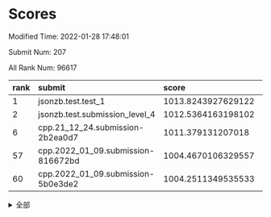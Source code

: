 # Scores

Modified Time: 2022-01-28 17:48:01

Submit Num: 207

All Rank Num: 96617

| rank |               submit               |       score        |       sigma        | pk_num |
| :--- | :--------------------------------- | :----------------- | :----------------- | :----- |
| 1    | jsonzb.test.test_1                 | 1013.8243927629122 | 0.8110498054872003 | 1869   |
| 2    | jsonzb.test.submission_level_4     | 1012.5364163198102 | 0.8031891010215138 | 1870   |
| 6    | cpp.21_12_24.submission-2b2ea0d7   | 1011.379131207018  | 0.7634029272845608 | 1866   |
| 57   | cpp.2022_01_09.submission-816672bd | 1004.4670106329557 | 0.7156585077978289 | 1866   |
| 60   | cpp.2022_01_09.submission-5b0e3de2 | 1004.2511349535533 | 0.7178798944804835 | 1867   |


<details>
<summary>全部</summary>

| rank |                 submit                 |       score        |       sigma        | pk_num |
| :--- | :------------------------------------- | :----------------- | :----------------- | :----- |
| 1    | jsonzb.test.test_1                     | 1013.8243927629122 | 0.8110498054872003 | 1869   |
| 2    | jsonzb.test.submission_level_4         | 1012.5364163198102 | 0.8031891010215138 | 1870   |
| 3    | gobigger.level_3.submission_level_3_5  | 1011.8680013048984 | 0.769967600053712  | 1872   |
| 4    | gobigger.level_3.submission_level_3_13 | 1011.6753110718722 | 0.7699402691621308 | 1863   |
| 5    | gobigger.level_3.submission_level_3_9  | 1011.4432182891817 | 0.7576583035665805 | 1868   |
| 6    | cpp.21_12_24.submission-2b2ea0d7       | 1011.379131207018  | 0.7634029272845608 | 1866   |
| 7    | gobigger.level_3.submission_level_3_25 | 1010.9505863373238 | 0.7649158648833377 | 1866   |
| 8    | gobigger.level_3.submission_level_3_2  | 1010.9101096661742 | 0.7541770467010656 | 1867   |
| 9    | gobigger.level_3.submission_level_3_27 | 1010.7695931364011 | 0.7570038013893508 | 1869   |
| 10   | gobigger.level_3.submission_level_3_21 | 1010.7671838017455 | 0.7505166633096733 | 1863   |
| 11   | gobigger.level_3.submission_level_3_31 | 1010.7615822758228 | 0.7875062571477918 | 1868   |
| 12   | gobigger.level_3.submission_level_3_0  | 1010.4791173249134 | 0.7580705854193179 | 1868   |
| 13   | gobigger.level_3.submission_level_3_42 | 1010.3434098371403 | 0.7697033839050318 | 1864   |
| 14   | gobigger.level_3.submission_level_3_39 | 1010.3034899735825 | 0.7702684451329593 | 1863   |
| 15   | gobigger.level_3.submission_level_3_6  | 1010.2279191478125 | 0.7707303044817386 | 1870   |
| 16   | gobigger.level_3.submission_level_3_8  | 1010.2184616131408 | 0.7540446202297335 | 1873   |
| 17   | gobigger.level_3.submission_level_3_32 | 1010.2112590172795 | 0.7722469148599603 | 1870   |
| 18   | gobigger.level_3.submission_level_3_17 | 1010.0722421683533 | 0.7687177469731942 | 1868   |
| 19   | gobigger.level_3.submission_level_3_49 | 1010.0498216944346 | 0.7724822169899662 | 1868   |
| 20   | gobigger.level_3.submission_level_3_29 | 1009.965588744253  | 0.7839712078794663 | 1867   |
| 21   | gobigger.level_3.submission_level_3_47 | 1009.9295467587785 | 0.7491714561929295 | 1871   |
| 22   | gobigger.level_3.submission_level_3_15 | 1009.9273002912261 | 0.7526482263138449 | 1868   |
| 23   | gobigger.level_3.submission_level_3_26 | 1009.8926641042435 | 0.7463925007669993 | 1864   |
| 24   | gobigger.level_3.submission_level_3_7  | 1009.8550732018513 | 0.7531549550739549 | 1856   |
| 25   | gobigger.level_3.submission_level_3_10 | 1009.7957125121309 | 0.7531132088097667 | 1864   |
| 26   | gobigger.level_3.submission_level_3_43 | 1009.7749046795093 | 0.763886412845433  | 1871   |
| 27   | gobigger.level_3.submission_level_3_11 | 1009.7716308275795 | 0.7585868396136765 | 1871   |
| 28   | gobigger.level_3.submission_level_3_20 | 1009.7409433211263 | 0.7576957507962866 | 1869   |
| 29   | gobigger.level_3.submission_level_3_28 | 1009.6912866331426 | 0.7387068121821609 | 1865   |
| 30   | gobigger.level_3.submission_level_3_34 | 1009.6504624942637 | 0.7648172770910063 | 1869   |
| 31   | gobigger.level_3.submission_level_3_40 | 1009.6350272002453 | 0.7554820279227197 | 1868   |
| 32   | gobigger.level_3.submission_level_3_16 | 1009.6268443710841 | 0.7525764580947409 | 1867   |
| 33   | gobigger.level_3.submission_level_3_19 | 1009.5577160210103 | 0.7481208318477741 | 1865   |
| 34   | gobigger.level_3.submission_level_3_35 | 1009.550179672754  | 0.7632774219878791 | 1867   |
| 35   | gobigger.level_3.submission_level_3_45 | 1009.4836744136048 | 0.7794281286294148 | 1860   |
| 36   | gobigger.level_3.submission_level_3_36 | 1009.3492940605379 | 0.7365938981553577 | 1871   |
| 37   | gobigger.level_3.submission_level_3_3  | 1009.3403856211562 | 0.7626428134639781 | 1865   |
| 38   | gobigger.level_3.submission_level_3_18 | 1009.3295247175786 | 0.773208173912706  | 1869   |
| 39   | gobigger.level_3.submission_level_3_12 | 1009.2529335572536 | 0.7592878180593285 | 1868   |
| 40   | gobigger.level_3.submission_level_3_4  | 1009.2029664678911 | 0.7514230751592572 | 1869   |
| 41   | gobigger.level_3.submission_level_3_23 | 1009.2005018976531 | 0.7441114238497748 | 1870   |
| 42   | gobigger.level_3.submission_level_3_1  | 1009.182279775007  | 0.7507592322049008 | 1869   |
| 43   | gobigger.level_3.submission_level_3_14 | 1009.15466855042   | 0.7623774631983253 | 1867   |
| 44   | gobigger.level_3.submission_level_3_24 | 1009.1182195158418 | 0.7467229996331093 | 1864   |
| 45   | gobigger.level_3.submission_level_3_38 | 1009.0374734671308 | 0.7549082219497099 | 1869   |
| 46   | gobigger.level_3.submission_level_3_30 | 1008.8882638632366 | 0.7381118603044982 | 1866   |
| 47   | gobigger.level_3.submission_level_3_44 | 1008.8481293973281 | 0.7450222996253848 | 1868   |
| 48   | gobigger.level_3.submission_level_3_37 | 1008.7720839864602 | 0.7356754989026073 | 1867   |
| 49   | gobigger.level_3.submission_level_3_22 | 1008.7369805501025 | 0.7483582842317077 | 1869   |
| 50   | gobigger.level_3.submission_level_3_46 | 1008.510368257638  | 0.7375562214205248 | 1868   |
| 51   | gobigger.level_3.submission_level_3_41 | 1008.3759897122841 | 0.7363545725252487 | 1863   |
| 52   | gobigger.level_3.submission_level_3_48 | 1008.2552536736432 | 0.750028479519956  | 1864   |
| 53   | gobigger.level_3.submission_level_3_33 | 1007.9596993332142 | 0.7406351809726318 | 1869   |
| 54   | gobigger.level_1.submission_level_1_15 | 1004.8335617844292 | 0.7067452593898859 | 1868   |
| 55   | gobigger.level_1.submission_level_1_5  | 1004.5118963205232 | 0.7237956675084268 | 1864   |
| 56   | gobigger.level_1.submission_level_1_32 | 1004.4863957049718 | 0.7155809522821756 | 1865   |
| 57   | cpp.2022_01_09.submission-816672bd     | 1004.4670106329557 | 0.7156585077978289 | 1866   |
| 58   | gobigger.level_1.submission_level_1_6  | 1004.4562747445223 | 0.712806346640792  | 1870   |
| 59   | gobigger.level_1.submission_level_1_36 | 1004.3023132132344 | 0.7186929419680175 | 1871   |
| 60   | cpp.2022_01_09.submission-5b0e3de2     | 1004.2511349535533 | 0.7178798944804835 | 1867   |
| 61   | gobigger.level_1.submission_level_1_0  | 1004.2463734338908 | 0.7191901943208544 | 1866   |
| 62   | gobigger.level_1.submission_level_1_21 | 1004.1021517421303 | 0.7208371256276532 | 1871   |
| 63   | gobigger.level_1.submission_level_1_3  | 1003.9578816180134 | 0.717320195725756  | 1863   |
| 64   | gobigger.level_1.submission_level_1_7  | 1003.9521143464378 | 0.7048525418577284 | 1864   |
| 65   | gobigger.level_1.submission_level_1_1  | 1003.9499940465547 | 0.717394557735725  | 1867   |
| 66   | gobigger.level_1.submission_level_1_12 | 1003.8325740436003 | 0.7190366288568908 | 1869   |
| 67   | gobigger.level_1.submission_level_1_20 | 1003.7918792484282 | 0.7263923873938348 | 1871   |
| 68   | gobigger.level_1.submission_level_1_34 | 1003.7308871184844 | 0.7051161005076699 | 1869   |
| 69   | gobigger.level_1.submission_level_1_9  | 1003.6596316826243 | 0.7093116635699522 | 1868   |
| 70   | gobigger.level_1.submission_level_1_16 | 1003.5452290011926 | 0.7213806479000822 | 1861   |
| 71   | gobigger.level_1.submission_level_1_28 | 1003.4477870482451 | 0.7199957883420476 | 1867   |
| 72   | gobigger.level_1.submission_level_1_18 | 1003.4169395869919 | 0.7096472485301534 | 1870   |
| 73   | gobigger.level_1.submission_level_1_37 | 1003.4002681005145 | 0.7023646907058548 | 1868   |
| 74   | gobigger.level_1.submission_level_1_11 | 1003.3990700379293 | 0.7253824394889182 | 1865   |
| 75   | gobigger.level_1.submission_level_1_39 | 1003.387073100323  | 0.7132506569886377 | 1871   |
| 76   | gobigger.level_1.submission_level_1_43 | 1003.3845816716166 | 0.7147267263536188 | 1864   |
| 77   | gobigger.level_1.submission_level_1_2  | 1003.3772108001701 | 0.7164800650773843 | 1871   |
| 78   | gobigger.level_1.submission_level_1_40 | 1003.3618367646764 | 0.7076491077207898 | 1867   |
| 79   | gobigger.level_1.submission_level_1_46 | 1003.3617530557785 | 0.7085401141510871 | 1864   |
| 80   | gobigger.level_1.submission_level_1_13 | 1003.3593973864507 | 0.7128113101401227 | 1867   |
| 81   | gobigger.level_1.submission_level_1_48 | 1003.3417376162174 | 0.714934957733764  | 1869   |
| 82   | gobigger.level_1.submission_level_1_19 | 1003.3137519934678 | 0.7134704616894144 | 1871   |
| 83   | gobigger.level_1.submission_level_1_45 | 1003.2955634072897 | 0.7062430358448218 | 1871   |
| 84   | gobigger.level_1.submission_level_1_33 | 1003.1656909940248 | 0.7283343268141323 | 1865   |
| 85   | gobigger.level_1.submission_level_1_25 | 1003.1565972274317 | 0.7177376299536028 | 1864   |
| 86   | gobigger.level_1.submission_level_1_24 | 1003.145670898592  | 0.7102331763166115 | 1866   |
| 87   | gobigger.level_1.submission_level_1_8  | 1002.9769303780433 | 0.7170779418134949 | 1861   |
| 88   | gobigger.level_1.submission_level_1_29 | 1002.92889102733   | 0.7094847036287002 | 1867   |
| 89   | gobigger.level_1.submission_level_1_35 | 1002.8944264511675 | 0.7221651215692003 | 1870   |
| 90   | gobigger.level_1.submission_level_1_49 | 1002.8880456787883 | 0.7155034415960341 | 1867   |
| 91   | gobigger.level_1.submission_level_1_27 | 1002.7459411892769 | 0.7127066288298058 | 1872   |
| 92   | gobigger.level_1.submission_level_1_42 | 1002.7227890719361 | 0.7148120077864561 | 1869   |
| 93   | gobigger.level_1.submission_level_1_41 | 1002.6618596358838 | 0.7129165980990332 | 1867   |
| 94   | gobigger.level_1.submission_level_1_30 | 1002.6042055753353 | 0.7213437661595279 | 1864   |
| 95   | gobigger.level_1.submission_level_1_23 | 1002.5588546430495 | 0.7155577074321482 | 1868   |
| 96   | gobigger.level_1.submission_level_1_44 | 1002.4934947302268 | 0.7131260718651397 | 1870   |
| 97   | gobigger.level_1.submission_level_1_17 | 1002.4773604905705 | 0.7131262294028987 | 1864   |
| 98   | gobigger.level_1.submission_level_1_22 | 1002.3767808363162 | 0.7167398026227807 | 1865   |
| 99   | gobigger.level_1.submission_level_1_26 | 1002.3766155905648 | 0.7178230170403369 | 1874   |
| 100  | gobigger.level_1.submission_level_1_10 | 1002.2918534811483 | 0.7147647737365617 | 1864   |
| 101  | gobigger.level_1.submission_level_1_14 | 1002.1005295203627 | 0.7092256002580146 | 1858   |
| 102  | gobigger.level_1.submission_level_1_31 | 1002.0155715561673 | 0.7239031907295986 | 1867   |
| 103  | gobigger.level_1.submission_level_1_47 | 1001.7236867558953 | 0.7160714671332215 | 1870   |
| 104  | gobigger.level_1.submission_level_1_4  | 1001.1821226859879 | 0.7065932272253505 | 1869   |
| 105  | gobigger.level_1.submission_level_1_38 | 1000.7955014780925 | 0.7113635333688538 | 1869   |
| 106  | gobigger.random.submission_random_16   | 997.4296088795679  | 0.7077227436457523 | 1865   |
| 107  | gobigger.random.submission_random_27   | 997.3980512544389  | 0.699641457546529  | 1868   |
| 108  | gobigger.random.submission_random_28   | 997.2509129673961  | 0.705605009577618  | 1865   |
| 109  | gobigger.random.submission_random_10   | 997.1707931768632  | 0.7018343292336228 | 1864   |
| 110  | gobigger.random.submission_random_41   | 997.1002579449392  | 0.7091960765364144 | 1866   |
| 111  | gobigger.random.submission_random_18   | 996.9509055355578  | 0.6977868588743245 | 1866   |
| 112  | gobigger.random.submission_random_38   | 996.9406280894513  | 0.6969916483757077 | 1864   |
| 113  | gobigger.random.submission_random_36   | 996.9012232129635  | 0.7070837962209428 | 1871   |
| 114  | gobigger.random.submission_random_9    | 996.7501599149008  | 0.7147823042343168 | 1870   |
| 115  | gobigger.random.submission_random_45   | 996.6570888840495  | 0.7010496025658655 | 1866   |
| 116  | gobigger.random.submission_random_39   | 996.6269178791302  | 0.7061866627267641 | 1867   |
| 117  | gobigger.random.submission_random_5    | 996.611934551731   | 0.7148394719967793 | 1864   |
| 118  | gobigger.random.submission_random_14   | 996.5225008280437  | 0.706900184296957  | 1865   |
| 119  | gobigger.random.submission_random_23   | 996.4376262901051  | 0.7080781765050317 | 1866   |
| 120  | gobigger.random.submission_random_37   | 996.1864633855424  | 0.7089686163207397 | 1870   |
| 121  | gobigger.random.submission_random_34   | 996.1627046298219  | 0.7079307670834746 | 1864   |
| 122  | gobigger.random.submission_random_21   | 996.1468243691105  | 0.7061423890133671 | 1869   |
| 123  | gobigger.random.submission_random_44   | 996.0857137202476  | 0.7104870347890282 | 1868   |
| 124  | gobigger.random.submission_random_24   | 996.0834266535389  | 0.7143801045195411 | 1868   |
| 125  | gobigger.random.submission_random_0    | 996.060459461063   | 0.7067002062247676 | 1869   |
| 126  | gobigger.random.submission_random_29   | 996.0442413118218  | 0.7055379231678399 | 1868   |
| 127  | gobigger.random.submission_random_22   | 995.9307827257499  | 0.7171982209475333 | 1868   |
| 128  | gobigger.random.submission_random_8    | 995.9263270394208  | 0.7164195190612731 | 1858   |
| 129  | gobigger.random.submission_random_43   | 995.8629217246796  | 0.7011341584863282 | 1869   |
| 130  | gobigger.random.submission_random_19   | 995.8418507597224  | 0.712534983477317  | 1866   |
| 131  | gobigger.random.submission_random_17   | 995.7634474082417  | 0.7115202103135765 | 1866   |
| 132  | gobigger.random.submission_random_42   | 995.7628801873431  | 0.70050362393343   | 1864   |
| 133  | gobigger.random.submission_random_26   | 995.7280075124297  | 0.7038634533722417 | 1865   |
| 134  | gobigger.random.submission_random_49   | 995.7082802960875  | 0.7163435245252887 | 1865   |
| 135  | gobigger.random.submission_random_30   | 995.6777087342156  | 0.70782342211693   | 1872   |
| 136  | gobigger.random.submission_random_40   | 995.6680830596263  | 0.7091082718003912 | 1868   |
| 137  | gobigger.random.submission_random_46   | 995.6344138561813  | 0.7169987476158171 | 1865   |
| 138  | gobigger.random.submission_random_6    | 995.5839004835541  | 0.697857918493828  | 1869   |
| 139  | gobigger.random.submission_random_25   | 995.5805854873007  | 0.7042641330964946 | 1868   |
| 140  | gobigger.random.submission_random_31   | 995.5796393967884  | 0.7070621467563205 | 1867   |
| 141  | gobigger.random.submission_random_11   | 995.5695047677247  | 0.7083360787084564 | 1877   |
| 142  | gobigger.random.submission_random_4    | 995.5650444833401  | 0.7277178216707657 | 1873   |
| 143  | gobigger.random.submission_random_7    | 995.537725356226   | 0.7164979034334853 | 1867   |
| 144  | gobigger.random.submission_random_35   | 995.5151494584678  | 0.716538891739242  | 1866   |
| 145  | gobigger.random.submission_random_12   | 995.335631204156   | 0.7193683894208945 | 1864   |
| 146  | gobigger.random.submission_random_48   | 995.3248402859712  | 0.7087624559372923 | 1868   |
| 147  | gobigger.random.submission_random_1    | 995.2319762952376  | 0.7058076984357265 | 1862   |
| 148  | gobigger.random.submission_random_2    | 995.2297713805827  | 0.7078760233987605 | 1867   |
| 149  | gobigger.random.submission_random_47   | 995.2267595662003  | 0.7062780072458748 | 1864   |
| 150  | gobigger.random.submission_random_13   | 995.1390813522092  | 0.7174623923023333 | 1873   |
| 151  | gobigger.random.submission_random_20   | 995.1013097439815  | 0.7081872770788848 | 1870   |
| 152  | gobigger.random.submission_random_33   | 995.0353388855606  | 0.7113148873967933 | 1869   |
| 153  | gobigger.random.submission_random_15   | 995.00072901822    | 0.7098789142213856 | 1867   |
| 154  | gobigger.random.submission_random_3    | 994.9966754942733  | 0.7216437755043085 | 1866   |
| 155  | gobigger.level_2.submission_level_2_15 | 994.8025011085257  | 0.747069311869752  | 1864   |
| 156  | gobigger.random.submission_random_32   | 994.7440876924562  | 0.7193409283235807 | 1859   |
| 157  | gobigger.level_2.submission_level_2_17 | 994.0307008197534  | 0.7258082533643239 | 1868   |
| 158  | gobigger.level_2.submission_level_2_32 | 993.865440036115   | 0.7453331484008084 | 1869   |
| 159  | gobigger.level_2.submission_level_2_25 | 993.4252355841145  | 0.7308165400514445 | 1871   |
| 160  | gobigger.level_2.submission_level_2_40 | 993.4224256592847  | 0.7257835894094049 | 1869   |
| 161  | gobigger.level_2.submission_level_2_1  | 993.4121426078016  | 0.7252690533371452 | 1873   |
| 162  | gobigger.level_2.submission_level_2_46 | 993.2211491727761  | 0.7254091820599875 | 1867   |
| 163  | gobigger.level_2.submission_level_2_22 | 993.1001537572438  | 0.7373521953583151 | 1867   |
| 164  | gobigger.level_2.submission_level_2_4  | 993.0817740716918  | 0.7424707283113238 | 1866   |
| 165  | gobigger.level_2.submission_level_2_48 | 993.0494373739969  | 0.7452142218655962 | 1870   |
| 166  | gobigger.level_2.submission_level_2_26 | 992.9694159237765  | 0.7277015926186172 | 1864   |
| 167  | gobigger.level_2.submission_level_2_23 | 992.9625770199251  | 0.7244849254109023 | 1870   |
| 168  | gobigger.level_2.submission_level_2_0  | 992.8844672472316  | 0.7387650756914717 | 1863   |
| 169  | gobigger.level_2.submission_level_2_3  | 992.805084403805   | 0.7459924358535786 | 1866   |
| 170  | gobigger.level_2.submission_level_2_37 | 992.7767207123915  | 0.746269594369631  | 1867   |
| 171  | gobigger.level_2.submission_level_2_19 | 992.7588226418359  | 0.7533335450694562 | 1867   |
| 172  | gobigger.level_2.submission_level_2_41 | 992.5766353388707  | 0.753715729111045  | 1863   |
| 173  | gobigger.level_2.submission_level_2_39 | 992.5740573711402  | 0.7445837277375077 | 1865   |
| 174  | gobigger.level_2.submission_level_2_31 | 992.5413497787649  | 0.7325455681221894 | 1868   |
| 175  | gobigger.level_2.submission_level_2_34 | 992.5410449816378  | 0.7315618686773906 | 1872   |
| 176  | gobigger.level_2.submission_level_2_16 | 992.5251019729861  | 0.7362756482653406 | 1863   |
| 177  | gobigger.level_2.submission_level_2_18 | 992.5246821161267  | 0.7511736165976415 | 1863   |
| 178  | gobigger.level_2.submission_level_2_27 | 992.5098089723336  | 0.7359381880653668 | 1868   |
| 179  | gobigger.level_2.submission_level_2_42 | 992.5078098167343  | 0.7512848544240234 | 1871   |
| 180  | gobigger.level_2.submission_level_2_14 | 992.3394455243659  | 0.753675222282483  | 1869   |
| 181  | gobigger.level_2.submission_level_2_10 | 992.3059019077988  | 0.7451970809639712 | 1867   |
| 182  | gobigger.level_2.submission_level_2_6  | 992.2927921076518  | 0.7581600960795519 | 1862   |
| 183  | gobigger.level_2.submission_level_2_49 | 992.2623295107384  | 0.7495886058996248 | 1872   |
| 184  | gobigger.level_2.submission_level_2_20 | 992.2104763668119  | 0.745447629905517  | 1866   |
| 185  | gobigger.level_2.submission_level_2_36 | 992.2090280703621  | 0.7529435217591426 | 1870   |
| 186  | gobigger.level_2.submission_level_2_9  | 992.1576619220024  | 0.7483384490137436 | 1866   |
| 187  | gobigger.level_2.submission_level_2_24 | 992.075951494031   | 0.7616050162326393 | 1863   |
| 188  | gobigger.level_2.submission_level_2_29 | 991.948491940504   | 0.7466066414843704 | 1864   |
| 189  | gobigger.level_2.submission_level_2_2  | 991.7920507010115  | 0.7449752282313441 | 1867   |
| 190  | gobigger.level_2.submission_level_2_28 | 991.7884106851137  | 0.7543826638408504 | 1862   |
| 191  | gobigger.level_2.submission_level_2_30 | 991.7627476871901  | 0.7435810592597853 | 1871   |
| 192  | gobigger.level_2.submission_level_2_33 | 991.7228921338926  | 0.758693974992909  | 1864   |
| 193  | gobigger.level_2.submission_level_2_38 | 991.3924277790302  | 0.7483086507698364 | 1864   |
| 194  | gobigger.level_2.submission_level_2_43 | 991.3772891169643  | 0.7524669479041928 | 1866   |
| 195  | gobigger.level_2.submission_level_2_8  | 991.2982335701513  | 0.7508481130107005 | 1873   |
| 196  | gobigger.level_2.submission_level_2_35 | 991.2064500988732  | 0.7480811512481492 | 1869   |
| 197  | gobigger.level_2.submission_level_2_12 | 991.1982768505047  | 0.7769953748278159 | 1864   |
| 198  | gobigger.level_2.submission_level_2_45 | 991.187515233975   | 0.7506520845366036 | 1867   |
| 199  | gobigger.level_2.submission_level_2_44 | 991.1605247217748  | 0.7635863982765353 | 1865   |
| 200  | gobigger.level_2.submission_level_2_47 | 991.1570043928925  | 0.7454832587726836 | 1868   |
| 201  | gobigger.level_2.submission_level_2_13 | 990.7846096533057  | 0.7546378947434546 | 1866   |
| 202  | gobigger.level_2.submission_level_2_21 | 990.4083535988742  | 0.7611097588906636 | 1867   |
| 203  | gobigger.level_2.submission_level_2_11 | 989.9180242462359  | 0.7748149503408241 | 1864   |
| 204  | gobigger.level_2.submission_level_2_5  | 989.7714340658229  | 0.7688363022814502 | 1865   |
| 205  | gobigger.level_2.submission_level_2_7  | 989.560458099508   | 0.7682243175085034 | 1861   |
| 206  | gobigger.none.submission_none_1        | 977.2212455062975  | 1.234601131051267  | 1867   |
| 207  | gobigger.none.submission_none_0        | 976.2161017308559  | 1.3493018559257506 | 1866   |

</details>